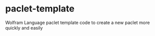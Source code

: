 # paclet-template
Wolfram Language paclet template code to create a new paclet more quickly and easily
